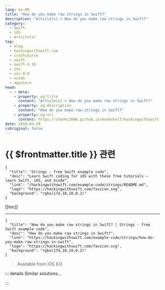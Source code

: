 ```yaml
---
lang: ko-KR
title: "How do you make raw strings in Swift?"
description: "Article(s) > How do you make raw strings in Swift?"
category:
  - Swift
  - iOS
  - Article(s)
tag: 
  - blog
  - hackingwithswift.com
  - crashcourse
  - swift
  - swift-5.10
  - ios
  - ios-8.0
  - xcode
  - appstore
head:
  - - meta:
    - property: og:title
      content: "Article(s) > How do you make raw strings in Swift?"
    - property: og:description
      content: "How do you make raw strings in Swift?"
    - property: og:url
      content: https://chanhi2000.github.io/bookshelf/hackingwithswift.com/example-code/strings/how-do-you-make-raw-strings-in-swift.html
date: 2018-03-28
isOriginal: false
---
```


# {{ $frontmatter.title }} 관련

```component VPCard
{
  "title": "Strings - free Swift example code",
  "desc": "Learn Swift coding for iOS with these free tutorials – learn Swift, iOS, and Xcode",
  "link": "/hackingwithswift.com/example-code/strings/README.md",
  "logo": "https://hackingwithswift.com/favicon.svg",
  "background": "rgba(174,10,10,0.2)"
}
```

[[toc]]

---

```component VPCard
{
  "title": "How do you make raw strings in Swift? | Strings - free Swift example code",
  "desc": "How do you make raw strings in Swift?",
  "link": "https://hackingwithswift.com/example-code/strings/how-do-you-make-raw-strings-in-swift",
  "logo": "https://hackingwithswift.com/favicon.svg",
  "background": "rgba(174,10,10,0.2)"
}
```

> Available from iOS 8.0

<!-- TODO: 작성 -->

<!-- 
Raw strings place hash signs – `#` – before and after their quote mark, and modify the way Swift handles strings in two ways.

First, a string that starts with `#"` must *end* with a `"#`, which means any quote marks inside the string are ignored:

```swift
let string1 = #"The rain in "Spain" falls mainly on the Spaniards"#
```

Second, any escape sequences – things that start with `\` – now have their regular meaning. So, this will print one line of text:

```swift
let string2 = #"The rain\nin Spain\nfalls mainly\non the Spaniards"#
```

With a regular Swift string the instances of `\n` would have been interpreted as line breaks.

If you want to use escape characters, for example if you want to use string interpolation, you must use `\#(yourValue)`, like this:

```swift
let name = "Duane Dibbley"
print(#"Hello! My name is \#(name)."#)
```

-->

::: details Similar solutions…

<!--
/example-code/system/how-to-run-code-when-your-app-is-terminated">How to run code when your app is terminated 
/quick-start/swiftui/swiftui-tips-and-tricks">SwiftUI tips and tricks 
/example-code/uikit/how-to-localize-your-ios-app">How to localize your iOS app 
/example-code/uikit/how-to-create-live-playgrounds-in-xcode">How to create live playgrounds in Xcode 
/quick-start/swiftui/how-to-use-instruments-to-profile-your-swiftui-code-and-identify-slow-layouts">How to use Instruments to profile your SwiftUI code and identify slow layouts</a>
-->

:::

